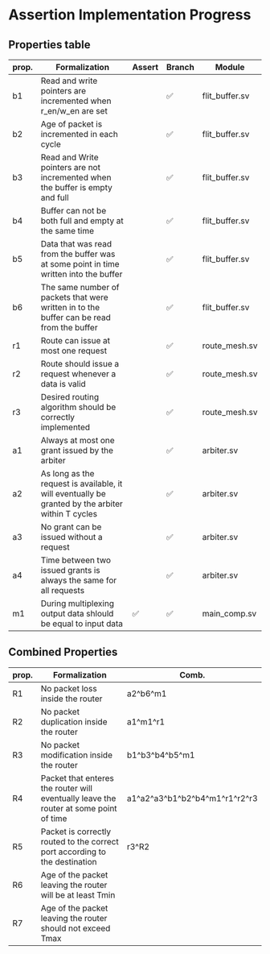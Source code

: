 # Assertion Implementation Progress

## Properties table

| prop. | Formalization  | Assert | Branch | Module |
|---|---|---|---|---|
| b1  | Read and write pointers are incremented when r_en/w_en are set |    | ✅ | flit_buffer.sv |
| b2  | Age of packet is incremented in each cycle |    | ✅ | flit_buffer.sv |
| b3 | Read and Write pointers are not incremented when the buffer is empty and full |  | ✅ | flit_buffer.sv |
|  b4  | Buffer can not be both full and empty at the same time |   | ✅ | flit_buffer.sv |
|  b5  | Data that was read from the buffer was at some point in time written into the buffer | | ✅ | flit_buffer.sv |
|  b6  | The same number of packets that were written in to the buffer can be read from the buffer |    | ✅ | flit_buffer.sv |
|  r1  |  Route can issue at most one request | | ✅ | route_mesh.sv |
|  r2  | Route should issue a request whenever a data is valid |    | ✅ | route_mesh.sv |
|  r3  | Desired routing algorithm should be correctly implemented |    | ✅ | route_mesh.sv |
|  a1  | Always at most one grant issued by the arbiter |   | ✅ | arbiter.sv |
|  a2  | As long as the request is available, it will eventually be granted by the arbiter within T cycles |   | ✅ | arbiter.sv |
|  a3  | No grant can be issued without a request | | ✅ | arbiter.sv |
|  a4  | Time between two issued grants is always the same for all requests |   | ✅ | arbiter.sv |
|  m1  | During multiplexing output data shlould be equal to input data | ✅  | ✅ | main_comp.sv |
## Combined Properties

| prop. | Formalization  | Comb. | 
|---|---|---|
| R1 | No packet loss inside the router | a2^b6^m1 |
| R2 | No packet duplication inside the router | a1^m1^r1  |
| R3 | No packet modification inside the router  | b1^b3^b4^b5^m1  |
| R4 | Packet that enteres the router will eventually leave the router at some point of time  | a1^a2^a3^b1^b2^b4^m1^r1^r2^r3 |
| R5 | Packet is correctly routed to the correct port according to the destination | r3^R2 |
| R6 | Age of the packet leaving the router will be at least Tmin |   |
| R7 | Age of the packet leaving the router should not exceed Tmax  |   |


